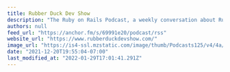 ```yaml
---
title: Rubber Duck Dev Show
description: "The Ruby on Rails Podcast, a weekly conversation about Ruby on Rails, open source software, and the programming profession."
authors: null
feed_url: "https://anchor.fm/s/69991e20/podcast/rss"
website_url: "https://www.rubberduckdevshow.com/"
image_url: "https://is4-ssl.mzstatic.com/image/thumb/Podcasts125/v4/4a/77/58/4a775869-9fb3-01da-998d-ad4ad9254048/mza_7712122053420997836.jpg/64x64bb.png"
date: "2021-12-20T19:55:04-07:00"
last_modified_at: "2022-01-29T17:01:41.291Z"
---
```


